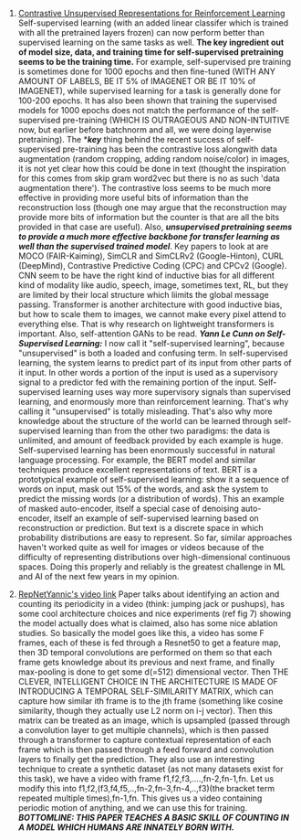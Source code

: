 1. [Contrastive Unsupervised Representations for Reinforcement Learning](https://www.youtube.com/watch?v=1MprzvYNpY8) Self-supervised learning (with an added linear classifer which is trained with all the pretrained layers frozen) can now perform better than supervised learning on the same tasks as well. **The key ingredient out of model size, data, and training time for self-supervised pretraining seems to be the training time.** For example, self-supervised pre training is sometimes done for 1000 epochs and then fine-tuned (WITH ANY AMOUNT OF LABELS, BE IT 5% of IMAGENET OR BE IT 10% of IMAGENET), while supervised learning for a task is generally done for 100-200 epochs. It has also been shown that training the supervised models for 1000 epochs does not match the performance of the self-supervised pre-training (WHICH IS OUTRAGEOUS AND NON-INTUITIVE now, but earlier before batchnorm and all, we were doing layerwise pretraining). The ****key*** thing behind the recent success of self-supervised pre-training has been the contrastive loss alongwith data augmentation (random cropping, adding random noise/color) in images, it is not yet clear how this could be done in text (thought the inspiration for this comes from skip gram word2vec but there is no as such 'data augmentation there'). The contrastive loss seems to be much more effective in providing more useful bits of information than the reconstruction loss (though one may argue that the reconstruction may provide more bits of information but the counter is that are all the bits provided in that case are useful). Also, ***unsupervised pretraining seems to provide a much more effective backbone for transfer learning as well than the supervised trained model***. Key papers to look at are MOCO (FAIR-Kaiming), SimCLR and SimCLRv2 (Google-Hinton), CURL (DeepMind), Contrastive Predictive Coding (CPC) and CPCv2 (Google). CNN seem to be have the right kind of inductive bias for all different kind of modality like audio, speech, image, sometimes text, RL, but they are limited by their local structure which liimits the global message passing. Transformer is another architecture with good inductive bias, but how to scale them to images, we cannot make every pixel attend to everything else. That is why research on lightweight transformers is important. Also, self-attention GANs to be read.
***Yann Le Cunn on Self-Supervised Learning:*** I now call it "self-supervised learning", because "unsupervised" is both a loaded and confusing term. In self-supervised learning, the system learns to predict part of its input from other parts of it input. In other words a portion of the input is used as a supervisory signal to a predictor fed with the remaining portion of the input.  Self-supervised learning uses way more supervisory signals than supervised learning, and enormously more than reinforcement learning. That's why calling it "unsupervised" is totally misleading. That's also why more knowledge about the structure of the world can be learned through self-supervised learning than from the other two paradigms: the data is unlimited, and amount of feedback provided by each example is huge. Self-supervised learning has been enormously successful in natural language processing. For example, the BERT model and similar techniques produce excellent representations of text. BERT is a prototypical example of self-supervised learning: show it a sequence of words on input, mask out 15% of the words, and ask the system to predict the missing words (or a distribution of words). This an example of masked auto-encoder, itself a special case of denoising auto-encoder, itself an example of self-supervised learning based on reconstruction or prediction. But text is a discrete space in which probability distributions are easy to represent. So far, similar approaches haven't worked quite as well for images or videos because of the difficulty of representing distributions over high-dimensional continuous spaces. Doing this properly and reliably is the greatest challenge in ML and AI of the next few years in my opinion.


2. [RepNet](http://openaccess.thecvf.com/content_CVPR_2020/papers/Dwibedi_Counting_Out_Time_Class_Agnostic_Video_Repetition_Counting_in_the_CVPR_2020_paper.pdf)[Yannic's video link](https://www.youtube.com/watch?v=qSArFEIoSbo) Paper talks about identifying an action and counting its periodicity in a video (think: jumping jack or pushups), has some cool architecture choices and nice experiments (ref fig 7) showing the model actually does what is claimed, also has some nice ablation studies. So basically the model goes like this, a video has some F frames, each of these is fed through a Resnet50 to get a feature map, then 3D temporal convolutions are performed on them so that each frame gets knowledge about its previous and next frame, and finally max-pooling is done to get some d(=512) dimensional vector. Then THE CLEVER, INTELLIGENT CHOICE IN THE ARCHITECTURE IS MADE OF INTRODUCING A TEMPORAL SELF-SIMILARITY MATRIX, which can capture how similar ith frame is to the jth frame (something like cosine similarity, though they actually use L2 norm on i-j vector). Then this matrix can be treated as an image, which is upsampled (passed through a convolution layer to get multiple channels), which is then passed through a transformer to capture contextual representation of each frame which is then passed through a feed forward and convolution layers to finally get the prediction. 
They also use an interesting technique to create a synthetic dataset (as not many datasets exist for this task), we have a video with frame f1,f2,f3,....,fn-2,fn-1,fn. Let us modify this into f1,f2,(f3,f4,f5,..,fn-2,fn-3,fn-4,..,f3)(the bracket term repeated multiple times),fn-1,fn. This gives us a video containing periodic motion of anything, and we can use this for training. ***BOTTOMLINE: THIS PAPER TEACHES A BASIC SKILL OF COUNTING IN A MODEL WHICH HUMANS ARE INNATELY BORN WITH.***
